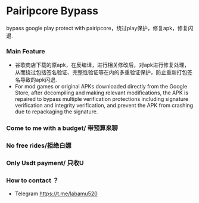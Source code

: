 # Pairipcore Bypass

bypass google play protect with pairipcore，绕过play保护，修复apk，修复闪退. 

### Main Feature

* 谷歌商店下载的原apk，在反编译，进行相关修改后，对apk进行修复处理，从而绕过包括签名验证、完整性验证等在内的多重验证保护，防止重新打包签名导致的apk闪退. 
* For mod games or original APKs downloaded directly from the Google Store, after decompiling and making relevant modifications, the APK is repaired to bypass multiple verification protections including signature verification and integrity verification, and prevent the APK from crashing due to repackaging the signature.

### Come to me with a budget/ 带预算来聊
### No free rides/拒绝白嫖 

### Only Usdt payment/ 只收U

### How to contact ？

* Telegram https://t.me/labamu520
